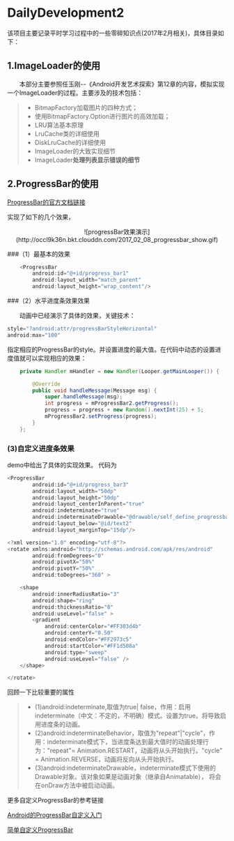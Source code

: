 # DailyDevelopment2
该项目主要记录平时学习过程中的一些零碎知识点(2017年2月相关)，具体目录如下：

## 1.ImageLoader的使用

&emsp;&emsp;本部分主要参照任玉刚--《Android开发艺术探索》第12章的内容，模拟实现一个ImageLoader的过程。主要涉及的技术包括：

> * BitmapFactory加载图片的四种方式；
> * 使用BitmapFactory.Option进行图片的高效加载；
> * LRU算法基本原理
> * LruCache类的详细使用
> * DiskLruCache的详细使用
> * ImageLoader的大致实现细节
> * ImageLoader**处理列表显示错误的细节**



## 2.ProgressBar的使用

[ProgressBar的官方文档链接](https://developer.android.com/reference/android/widget/ProgressBar.html)

实现了如下的几个效果，

<center>
![progressBar效果演示](http://occl9k36n.bkt.clouddn.com/2017_02_08_progressbar_show.gif)
</center>

###（1）最基本的效果

``` java
	<ProgressBar
        android:id="@+id/progress_bar1"
        android:layout_width="match_parent"
        android:layout_height="wrap_content"/>
```

###（2）水平进度条效果效果

&emsp;&emsp;动画中已经演示了具体的效果，关键技术：

``` java
style="?android:attr/progressBarStyleHorizontal"
android:max="100"
```

指定相应的ProgressBar的style。并设置进度的最大值。在代码中动态的设置进度值就可以实现相应的效果：

``` java
	private Handler mHandler = new Handler(Looper.getMainLooper()) {

        @Override
        public void handleMessage(Message msg) {
            super.handleMessage(msg);
            int progress = mProgressBar2.getProgress();
            progress = progress + new Random().nextInt(25) + 5;
            mProgressBar2.setProgress(progress);
        }
    };
```

### (3)自定义进度条效果

demo中给出了具体的实现效果。
代码为

```	java
<ProgressBar
        android:id="@+id/progress_bar3"
        android:layout_width="50dp"
        android:layout_height="50dp"
        android:layout_centerInParent="true"
        android:indeterminate="true"
        android:indeterminateDrawable="@drawable/self_define_progressbar"
        android:layout_below="@id/text2"
        android:layout_marginTop="15dp"/>

```

``` java
<?xml version="1.0" encoding="utf-8"?>
<rotate xmlns:android="http://schemas.android.com/apk/res/android"
        android:fromDegrees="0"
        android:pivotX="50%"
        android:pivotY="50%"
        android:toDegrees="360" >

    <shape
        android:innerRadiusRatio="3"
        android:shape="ring"
        android:thicknessRatio="8"
        android:useLevel="false" >
        <gradient
            android:centerColor="#FF303d4b"
            android:centerY="0.50"
            android:endColor="#FF2973c5"
            android:startColor="#FF1d508a"
            android:type="sweep"
            android:useLevel="false" />
    </shape>

</rotate>

```

回顾一下比较重要的属性

> * (1)android:indeterminate,取值为true| false，作用：启用indeterminate（中文：不定的，不明确）模式。设置为true。将导致启用进度条的动画。
> * (2)android:indeterminateBehavior，取值为"repeat"|"cycle"，作用：indeterminate模式下，当进度条达到最大值时的动画处理行为："repeat"= Animation.RESTART，动画将从头开始执行。"cycle" = Animation.REVERSE，动画将反向从头开始执行。
> * (3)android:indeterminateDrawable，indeterminate模式下使用的Drawable对象。该对象如果是动画对象（继承自Animatable），
将会在onDraw方法中被启动动画。

更多自定义ProgressBar的参考链接

[Android的ProgressBar自定义入门](http://blog.csdn.net/zenip/article/details/8575498)

[简单自定义ProgressBar](http://www.jianshu.com/p/1afc30ba2811)
    